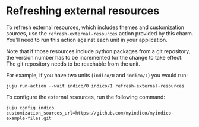 # Refreshing external resources

To refresh external resources, which includes themes and customization sources, use the `refresh-external-resources` action provided by this charm. You'll need to run this action against each unit in your application.

Note that if those resources include python packages from a git repository, the version number has to be incremented for the change to take effect. The git repository needs to be reachable from the unit.

For example, if you have two units (`indico/0` and `indico/1`) you would run:
```
juju run-action --wait indico/0 indico/1 refresh-external-resources
```

To configure the external resources, run the following command:
```
juju config indico customization_sources_url=https://github.com/myindico/myindico-example-files.git
```